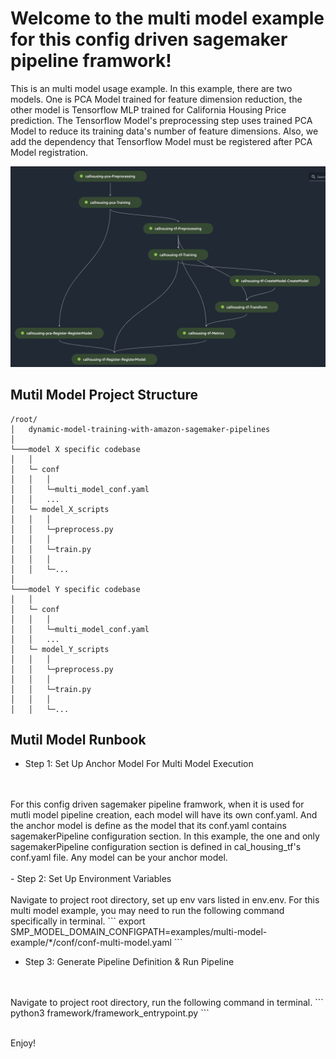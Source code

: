 # Welcome to the multi model example for this config driven sagemaker pipeline framwork!

This is an multi model usage example. In this example, there are two models. One is PCA Model trained for feature dimension reduction, the other model is Tensorflow MLP trained for California Housing Price prediction. The Tensorflow Model's preprocessing step uses trained PCA Model to reduce its training data's number of feature dimensions. Also, we add the dependency that Tensorflow Model must be registered after PCA Model registration.

![Mutli-Model-Pipeline-DAG](./dag.png)

## Mutil Model Project Structure

```
/root/
│   dynamic-model-training-with-amazon-sagemaker-pipelines  
│
└───model X specific codebase 
│   │	
│   └─ conf
│   │	│   
│   │	└─multi_model_conf.yaml
│   │	...
│   └─ model_X_scripts
│   │	│
│   │	└─preprocess.py
│   │	│
│   │	└─train.py
│   │	│
│   │	└─...
│
└───model Y specific codebase 
│   │	
│   └─ conf
│   │	│   
│   │	└─multi_model_conf.yaml
│   │	...
│   └─ model_Y_scripts
│   │	│
│   │	└─preprocess.py
│   │	│
│   │	└─train.py
│   │	│
│   │	└─...
```
## Mutil Model Runbook
- Step 1: Set Up Anchor Model For Multi Model Execution
<br>
<br>
For this config driven sagemaker pipeline framwork, when it is used for mutli model pipeline creation, each model will have its own conf.yaml. And the anchor model is define as the model that its conf.yaml contains sagemakerPipeline configuration section. In this example,  the one and only sagemakerPipeline configuration section is defined in cal_housing_tf's conf.yaml file. Any model can be your anchor model.
<br>
<br>
- Step 2: Set Up Environment Variables
<br>
<br>
Navigate to project root directory, set up env vars listed in env.env. For this multi model example, you may need to run the following command specifically in terminal.
```
export SMP_MODEL_DOMAIN_CONFIGPATH=examples/multi-model-example/*/conf/conf-multi-model.yaml
```

- Step 3: Generate Pipeline Definition & Run Pipeline
<br>
<br>
Navigate to project root directory, run the following command in terminal.
```
python3 framework/framework_entrypoint.py 
```
<br>
<br>


Enjoy!
